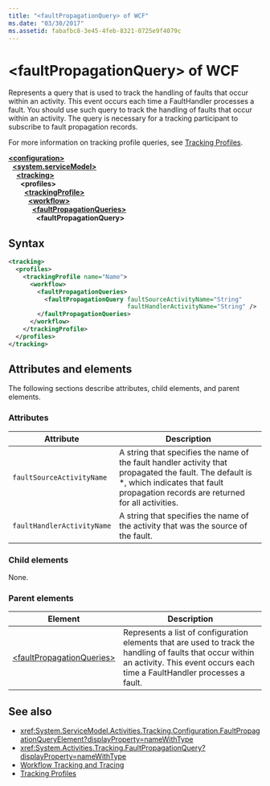 ```yaml
---
title: "<faultPropagationQuery> of WCF"
ms.date: "03/30/2017"
ms.assetid: fabafbc8-3e45-4feb-8321-0725e9f4079c
---
```


# \<faultPropagationQuery> of WCF

Represents a query that is used to track the handling of faults that occur within an activity.  This event occurs each time a FaultHandler processes a fault. You should use such query to track the handling of faults that occur within an activity. The query is necessary for a  tracking participant to subscribe to fault propagation records.

For more information on tracking profile queries, see [Tracking Profiles](../../../windows-workflow-foundation/tracking-profiles.md).

[**\<configuration>**](../configuration-element.md)\
&nbsp;&nbsp;[**\<system.serviceModel>**](system-servicemodel.md)\
&nbsp;&nbsp;&nbsp;&nbsp;[**\<tracking>**](tracking-of-wcf.md)\
&nbsp;&nbsp;&nbsp;&nbsp;&nbsp;&nbsp;**\<profiles>**\
&nbsp;&nbsp;&nbsp;&nbsp;&nbsp;&nbsp;&nbsp;&nbsp;[**\<trackingProfile>**](trackingprofile-of-wcf.md)\
&nbsp;&nbsp;&nbsp;&nbsp;&nbsp;&nbsp;&nbsp;&nbsp;&nbsp;&nbsp;[**\<workflow>**](workflow-of-wcf.md)\
&nbsp;&nbsp;&nbsp;&nbsp;&nbsp;&nbsp;&nbsp;&nbsp;&nbsp;&nbsp;&nbsp;&nbsp;[**\<faultPropagationQueries>**](faultpropagationqueries-of-wcf.md)\
&nbsp;&nbsp;&nbsp;&nbsp;&nbsp;&nbsp;&nbsp;&nbsp;&nbsp;&nbsp;&nbsp;&nbsp;&nbsp;&nbsp;**\<faultPropagationQuery>**  

## Syntax

```xml
<tracking>
  <profiles>
    <trackingProfile name="Name">
      <workflow>
        <faultPropagationQueries>
          <faultPropagationQuery faultSourceActivityName="String"
                                 faultHandlerActivityName="String" />
        </faultPropagationQueries>
      </workflow>
    </trackingProfile>
  </profiles>
</tracking>
```

## Attributes and elements

The following sections describe attributes, child elements, and parent elements.

### Attributes

|Attribute|Description|
|---------------|-----------------|
|`faultSourceActivityName`|A string that specifies the name of the fault handler activity that propagated the fault. The default is \*, which indicates that fault propagation records are returned for all activities.|
|`faultHandlerActivityName`|A string that specifies the name of the activity that was the source of the fault.|

### Child elements

None.

### Parent elements

|Element|Description|
|-------------|-----------------|
|[\<faultPropagationQueries>](faultpropagationqueries-of-wcf.md)|Represents a list of configuration elements that are used to track the handling of faults that occur within an activity.  This event occurs each time a FaultHandler processes a fault.|

## See also

- <xref:System.ServiceModel.Activities.Tracking.Configuration.FaultPropagationQueryElement?displayProperty=nameWithType>
- <xref:System.Activities.Tracking.FaultPropagationQuery?displayProperty=nameWithType>
- [Workflow Tracking and Tracing](../../../windows-workflow-foundation/workflow-tracking-and-tracing.md)
- [Tracking Profiles](../../../windows-workflow-foundation/tracking-profiles.md)
